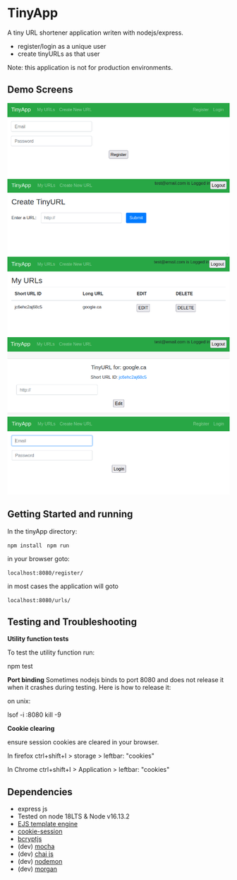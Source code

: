# TinyApp 

A tiny URL shortener application writen with nodejs/express.

- register/login as a unique user 
- create tinyURLs as that user

Note: this application is not for production environments. 

## Demo Screens

!["Register a new user"](docs/Register.png)
!["Add a new URL to shorten"](docs/CreateURL.png)
!["MyURLS main page with a new entry"](docs/MyURLS.png)
!["Edit a URL"](docs/EDITurl.png)
!["Login page after registration"](docs/Login.png)


## Getting Started and running 

In the tinyApp directory:

`npm install `
`npm run `

in your browser goto:

`localhost:8080/register/`

in most cases the application will goto

`localhost:8080/urls/`

## Testing and Troubleshooting 

**Utility function tests**

To test the utility function run:

npm test

**Port binding**
Sometimes nodejs binds to port 8080 and does 
not release it when it crashes during testing.
Here is how to release it:

on unix:

lsof -i :8080
kill -9 <PID>

**Cookie clearing**

ensure session cookies are cleared in 
your browser.

In firefox
ctrl+shift+I > storage > leftbar: "cookies"

In Chrome
ctrl+shift+I > Application > leftbar: "cookies"

## Dependencies

- express js
- Tested on node 18LTS & Node v16.13.2
- [EJS template engine](https://ejs.co/)
- [cookie-session](https://www.npmjs.com/package/cookie-session)
- [bcryptjs](https://www.npmjs.com/package/bcryptjs)
- (dev) [mocha](https://mochajs.org/)
- (dev) [chai js](https://www.chaijs.com/)
- (dev) [nodemon](https://github.com/remy/nodemon)
- (dev) [morgan](https://github.com/expressjs/morgan)
